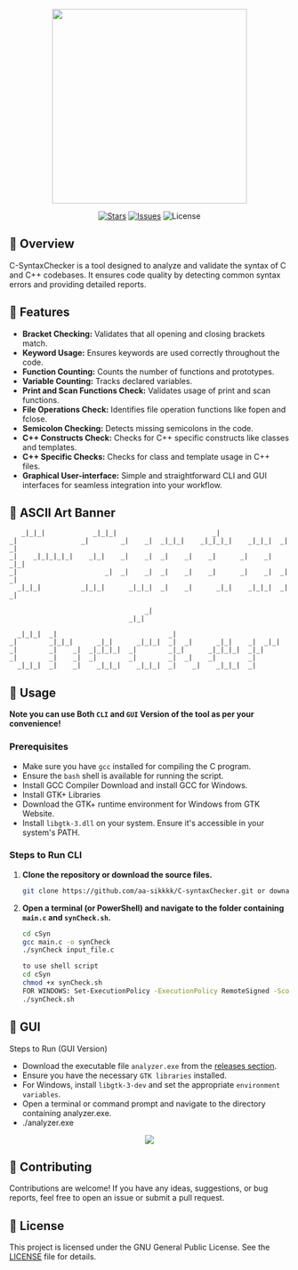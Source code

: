 <p align="center">
 <img height="350" width="350" src="https://github.com/user-attachments/assets/960a6c4d-97bc-404e-9089-92539b92a2c9"
</p>
<p align="center">
  <a href="https://github.com/aa-sikkkk/C-syntaxChecker/stargazers"><img src="https://img.shields.io/github/stars/aa-sikkkk/C-syntaxChecker?style=social" alt="Stars"></a>
  <a href="https://github.com/aa-sikkkk/C-syntaxChecker/issues"><img src="https://img.shields.io/github/issues/aa-sikkkk/C-syntaxChecker" alt="Issues"></a>
  <img src="https://img.shields.io/github/license/aa-sikkkk/C-syntaxChecker" alt="License">
</p>


## 📝 Overview

C-SyntaxChecker is a  tool designed to analyze and validate the syntax of C and C++ codebases. It ensures code quality by detecting common syntax errors and providing detailed reports.

## 🌟 Features

- **Bracket Checking:** Validates that all opening and closing brackets match.
- **Keyword Usage:** Ensures keywords are used correctly throughout the code.
- **Function Counting:** Counts the number of functions and prototypes.
- **Variable Counting:** Tracks declared variables.
- **Print and Scan Functions Check:** Validates usage of print and scan functions.
- **File Operations Check:** Identifies file operation functions like fopen and fclose.
- **Semicolon Checking:** Detects missing semicolons in the code.
- **C++ Constructs Check:** Checks for C++ specific constructs like classes and templates.
- **C++ Specific Checks:** Checks for class and template usage in C++ files.
- **Graphical User-interface:** Simple and straightforward CLI and GUI interfaces for seamless integration into your workflow.

## 🎨 ASCII Art Banner

```
   _|_|_|            _|_|_|                        _|              
_|                _|        _|    _|  _|_|_|    _|_|_|_|    _|_|_|  _|    _|  
_|    _|_|_|_|_|    _|_|    _|    _|  _|    _|    _|      _|    _|    _|_|    
_|                      _|  _|    _|  _|    _|    _|      _|    _|  _|    _|  
  _|_|_|          _|_|_|      _|_|_|  _|    _|      _|_|    _|_|_|  _|    _|  

                                  _|                  
                              _|_|

  _|_|_|  _|                            _|              
_|        _|_|_|      _|_|      _|_|_|  _|  _|      _|_|    _|  _|_|  
_|        _|    _|  _|_|_|_|  _|        _|_|      _|_|_|_|  _|_|      
_|        _|    _|  _|        _|        _|  _|    _|        _|        
  _|_|_|  _|    _|    _|_|_|    _|_|_|  _|    _|    _|_|_|  _|        
```




## 🚀 Usage

**Note you can use Both <code>CLI</code> and <code>GUI</code> Version of the tool as per your convenience!**


### Prerequisites

- Make sure you have `gcc` installed for compiling the C program.
- Ensure the `bash` shell is available for running the script.
- Install GCC Compiler Download and install GCC for Windows.
- Install GTK+ Libraries
- Download the GTK+ runtime environment for Windows from GTK Website.
- Install <code>libgtk-3.dll</code> on your system. Ensure it's accessible in your system's PATH.

### Steps to Run CLI

1. **Clone the repository or download the source files.**
    ```bash
   git clone https://github.com/aa-sikkkk/C-syntaxChecker.git or downalod from https://github.com/aa-sikkkk/C-syntaxChecker/releases/
   ```
3. **Open a terminal (or PowerShell) and navigate to the folder containing `main.c` and `synCheck.sh`.**

   ```bash
   cd cSyn
   gcc main.c -o synCheck
   ./synCheck input_file.c

   to use shell script
   cd cSyn
   chmod +x synCheck.sh
   FOR WINDOWS: Set-ExecutionPolicy -ExecutionPolicy RemoteSigned -Scope CurrentUser
   ./synCheck.sh
   ```
   
## 🚀 GUI
Steps to Run (GUI Version)
   - Download the executable file <CODE>analyzer.exe</CODE> from the [releases section](https://github.com/aa-sikkkk/C-syntaxChecker/releases/).
   - Ensure you have the necessary <CODE>GTK libraries</CODE> installed.
   - For Windows, install <CODE>libgtk-3-dev</CODE> and set the appropriate <CODE>environment variables</CODE>.
   - Open a terminal or command prompt and navigate to the directory containing analyzer.exe.
   - ./analyzer.exe
<p align="center">
   <img src="https://github.com/user-attachments/assets/791d5333-4628-474d-951c-1cc7739550d7">
</p>


## 🤝 Contributing

Contributions are welcome! If you have any ideas, suggestions, or bug reports, feel free to open an issue or submit a pull request.

## 📜 License

This project is licensed under the GNU General Public License. See the [LICENSE](LICENSE) file for details.

